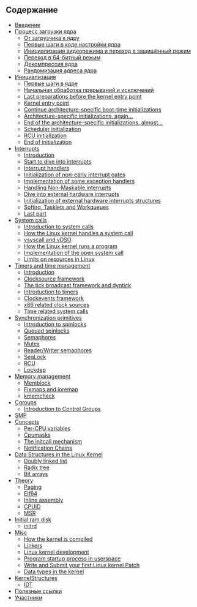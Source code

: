 ## Содержание
* [Введение](README.md)
* [Процесс загрузки ядра](Booting/README.md)
    * [От загрузчика к ядру](Booting/linux-bootstrap-1.md)
    * [Первые шаги в коде настройки ядра](Booting/linux-bootstrap-2.md)
    * [Инициализация видеорежима и переход в защищённый режим](Booting/linux-bootstrap-3.md)
    * [Переход в 64-битный режим](Booting/linux-bootstrap-4.md)
    * [Декомпрессия ядра](Booting/linux-bootstrap-5.md)
	* [Рандомизация адреса ядра](Booting/linux-bootstrap-6.md)
* [Инициализация](Initialization/README.md)
    * [Первые шаги в ядре](Initialization/linux-initialization-1.md)
    * [Начальная обработка прерываний и исключений](Initialization/linux-initialization-2.md)
    * [Last preparations before the kernel entry point](Initialization/linux-initialization-3.md)
    * [Kernel entry point](Initialization/linux-initialization-4.md)
    * [Continue architecture-specific boot-time initializations](Initialization/linux-initialization-5.md)
    * [Architecture-specific initializations, again...](Initialization/linux-initialization-6.md)
    * [End of the architecture-specific initializations, almost...](Initialization/linux-initialization-7.md)
    * [Scheduler initialization](Initialization/linux-initialization-8.md)
    * [RCU initialization](Initialization/linux-initialization-9.md)
    * [End of initialization](Initialization/linux-initialization-10.md)
* [Interrupts](interrupts/README.md)
    * [Introduction](interrupts/linux-interrupts-1.md)
    * [Start to dive into interrupts](interrupts/linux-interrupts-2.md)
    * [Interrupt handlers](interrupts/linux-interrupts-3.md)
    * [Initialization of non-early interrupt gates](interrupts/linux-interrupts-4.md)
    * [Implementation of some exception handlers](interrupts/linux-interrupts-5.md)
    * [Handling Non-Maskable interrupts](interrupts/linux-interrupts-6.md)
    * [Dive into external hardware interrupts](interrupts/linux-interrupts-7.md)
    * [Initialization of external hardware interrupts structures](interrupts/linux-interrupts-8.md)
    * [Softirq, Tasklets and Workqueues](interrupts/linux-interrupts-9.md)
    * [Last part](interrupts/linux-interrupts-10.md)
* [System calls](SysCall/README.md)
    * [Introduction to system calls](SysCall/linux-syscall-1.md)
    * [How the Linux kernel handles a system call](SysCall/linux-syscall-2.md)
    * [vsyscall and vDSO](SysCall/linux-syscall-3.md)
    * [How the Linux kernel runs a program](SysCall/linux-syscall-4.md)
    * [Implementation of the open system call](SysCall/linux-syscall-5.md)
    * [Limits on resources in Linux](SysCall/linux-syscall-6.md)
* [Timers and time management](Timers/README.md)
    * [Introduction](Timers/linux-timers-1.md)
    * [Clocksource framework](Timers/linux-timers-2.md)
    * [The tick broadcast framework and dyntick](Timers/linux-timers-3.md)
    * [Introduction to timers](Timers/linux-timers-4.md)
    * [Clockevents framework](Timers/linux-timers-5.md)
    * [x86 related clock sources](Timers/linux-timers-6.md)
    * [Time related system calls](Timers/linux-timers-7.md)
* [Synchronization primitives](SyncPrim/README.md)
    * [Introduction to spinlocks](SyncPrim/linux-sync-1.md)
    * [Queued spinlocks](SyncPrim/linux-sync-2.md)
    * [Semaphores](SyncPrim/linux-sync-3.md)
    * [Mutex](SyncPrim/linux-sync-4.md)
    * [Reader/Writer semaphores](SyncPrim/linux-sync-5.md)
    * [SeqLock](SyncPrim/linux-sync-6.md)
    * [RCU]()
    * [Lockdep]()
* [Memory management](mm/README.md)
    * [Memblock](mm/linux-mm-1.md)
    * [Fixmaps and ioremap](mm/linux-mm-2.md)
    * [kmemcheck](mm/linux-mm-3.md)
* [Cgroups](Cgroups/README.md)
    * [Introduction to Control Groups](Cgroups/linux-cgroups-1.md)
* [SMP]()
* [Concepts](Concepts/README.md)
    * [Per-CPU variables](Concepts/linux-cpu-1.md)
    * [Cpumasks](Concepts/linux-cpu-2.md)
    * [The initcall mechanism](Concepts/linux-cpu-3.md)
    * [Notification Chains](Concepts/linux-cpu-4.md)
* [Data Structures in the Linux Kernel](DataStructures/README.md)
    * [Doubly linked list](DataStructures/linux-datastructures-1.md)
    * [Radix tree](DataStructures/linux-datastructures-2.md)
    * [Bit arrays](DataStructures/linux-datastructures-3.md)
* [Theory](Theory/README.md)
    * [Paging](Theory/linux-theory-1.md)
    * [Elf64](Theory/linux-theory-2.md)
    * [Inline assembly](Theory/linux-theory-3.md)
    * [CPUID]()
    * [MSR]()
* [Initial ram disk]()
   * [initrd]()
* [Misc](Misc/README.md)
    * [How the kernel is compiled](Misc/linux-misc-1.md)
    * [Linkers](Misc/linux-misc-2.md)
    * [Linux kernel development](Misc/linux-misc-3.md)
    * [Program startup process in userspace](Misc/linux-misc-4.md)
    * [Write and Submit your first Linux kernel Patch]()
    * [Data types in the kernel]()
* [KernelStructures](KernelStructures/README.md)
    * [IDT](KernelStructures/linux-kernelstructure-1.md)
* [Полезные ссылки](LINKS.md)
* [Участники](contributors-ru.md)
